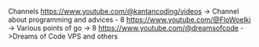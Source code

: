 Channels 
https://www.youtube.com/@kantancoding/videos -> Channel about programming and advices - 8
https://www.youtube.com/@FloWoelki -> Various points of go -> 8
https://www.youtube.com/@dreamsofcode ->Dreams of Code VPS and others